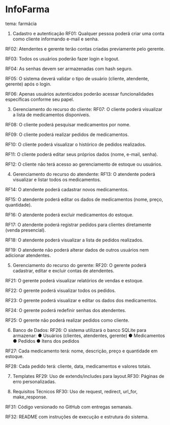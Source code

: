 # InfoFarma
tema: farmácia

1. Cadastro e autenticação
RF01: Qualquer pessoa poderá criar uma conta como cliente informando e-mail e senha.

RF02:  Atendentes e gerente terão contas criadas previamente pelo gerente.

RF03: Todos os usuários poderão fazer login e logout.

RF04: As senhas devem ser armazenadas com hash seguro.

RF05: O sistema deverá validar o tipo de usuário (cliente, atendente, gerente) após o login.

RF06: Apenas usuários autenticados poderão acessar funcionalidades específicas conforme seu papel.

3. Gerenciamento do recurso do cliente:
RF07: O cliente poderá visualizar a lista de medicamentos disponíveis.

RF08: O cliente poderá pesquisar medicamentos por nome.

RF09: O cliente poderá realizar pedidos de medicamentos.

RF10: O cliente poderá visualizar o histórico de pedidos realizados.

RF11: O cliente poderá editar seus próprios dados (nome, e-mail, senha).

RF12: O cliente não terá acesso ao gerenciamento de estoque ou usuários.

4. Gerenciamento do recurso do atendente:
RF13: O atendente poderá visualizar e listar todos os medicamentos.

RF14: O atendente poderá cadastrar novos medicamentos.

RF15: O atendente poderá editar os dados de medicamentos (nome, preço, quantidade).

RF16: O atendente poderá excluir medicamentos do estoque.

RF17: O atendente poderá registrar pedidos para clientes diretamente (venda presencial).

RF18: O atendente poderá visualizar a lista de pedidos realizados.

RF19: O atendente não poderá alterar dados de outros usuários nem adicionar atendentes.

5. Gerenciamento do recurso do gerente:
RF20: O gerente poderá cadastrar, editar e excluir contas de atendentes.

RF21: O gerente poderá visualizar relatórios de vendas e estoque.

RF22: O gerente poderá visualizar todos os pedidos.

RF23: O gerente poderá visualizar e editar os dados dos medicamentos.

RF24: O gerente poderá redefinir senhas dos atendentes.

RF25: O gerente não poderá realizar pedidos como cliente.

6. Banco de Dados:
RF26: O sistema utilizará o banco SQLite para armazenar:
●	Usuários (clientes, atendentes, gerente)
●	Medicamentos
●	Pedidos
●	Itens dos pedidos

RF27: Cada medicamento terá: nome, descrição, preço e quantidade em estoque.

RF28: Cada pedido terá: cliente, data, medicamentos e valores totais.

7. Templates
RF29: Uso de extends/includes para layout.RF30: Páginas de erro personalizadas. 

8. Requisitos Técnicos 
RF30: Uso de request, redirect, url_for, make_response.

RF31: Código versionado no GitHub com entregas semanais. 

RF32: README com instruções de execução e estrutura do sistema.
